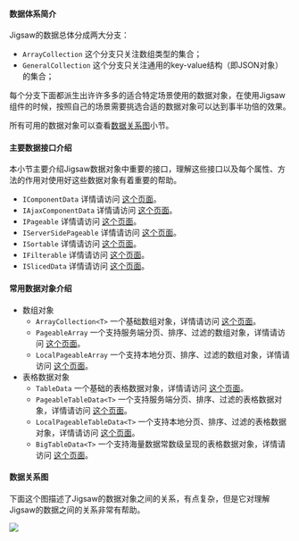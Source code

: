 #### 数据体系简介

Jigsaw的数据总体分成两大分支：
- `ArrayCollection` 这个分支只关注数组类型的集合；
- `GeneralCollection` 这个分支只关注通用的key-value结构（即JSON对象）的集合；

每个分支下面都派生出许许多多的适合特定场景使用的数据对象，在使用Jigsaw组件的时候，按照自己的场景需要挑选合适的数据对象可以达到事半功倍的效果。

所有可用的数据对象可以查看[数据关系图](/data-encapsulation/full#relationship)小节。

#### 主要数据接口介绍

本小节主要介绍Jigsaw数据对象中重要的接口，理解这些接口以及每个属性、方法的作用对使用好这些数据对象有着重要的帮助。

- `IComponentData` 详情请访问
<a href="http://rdk.zte.com.cn/components/interfaces/api?apiItem=IComponentData" target="_blank">这个页面</a>。
- `IAjaxComponentData` 详情请访问
<a href="http://rdk.zte.com.cn/components/interfaces/api?apiItem=IAjaxComponentData" target="_blank">这个页面</a>。
- `IPageable` 详情请访问
<a href="http://rdk.zte.com.cn/components/interfaces/api?apiItem=IPageable" target="_blank">这个页面</a>。
- `IServerSidePageable` 详情请访问
<a href="http://rdk.zte.com.cn/components/interfaces/api?apiItem=IServerSidePageable" target="_blank">这个页面</a>。
- `ISortable` 详情请访问
<a href="http://rdk.zte.com.cn/components/interfaces/api?apiItem=ISortable" target="_blank">这个页面</a>。
- `IFilterable` 详情请访问
<a href="http://rdk.zte.com.cn/components/interfaces/api?apiItem=IFilterable" target="_blank">这个页面</a>。
- `ISlicedData` 详情请访问
<a href="http://rdk.zte.com.cn/components/interfaces/api?apiItem=ISlicedData" target="_blank">这个页面</a>。

#### 常用数据对象介绍
- 数组对象
    - `ArrayCollection<T>` 一个基础数组对象，详情请访问
    <a href="http://rdk.zte.com.cn/components/interfaces/api?apiItem=ArrayCollection" target="_blank">这个页面</a>。
    - `PageableArray` 一个支持服务端分页、排序、过滤的数组对象，详情请访问
    <a href="http://rdk.zte.com.cn/components/interfaces/api?apiItem=PageableArray" target="_blank">这个页面</a>。
    - `LocalPageableArray` 一个支持本地分页、排序、过滤的数组对象，详情请访问
    <a href="http://rdk.zte.com.cn/components/interfaces/api?apiItem=LocalPageableArray" target="_blank">这个页面</a>。
- 表格数据对象
    - `TableData` 一个基础的表格数据对象，详情请访问
    <a href="http://rdk.zte.com.cn/components/interfaces/api?apiItem=TableData" target="_blank">这个页面</a>。
    - `PageableTableData<T>` 一个支持服务端分页、排序、过滤的表格数据对象，详情请访问
    <a href="http://rdk.zte.com.cn/components/interfaces/api?apiItem=PageableTableData" target="_blank">这个页面</a>。
    - `LocalPageableTableData<T>` 一个支持本地分页、排序、过滤的表格数据对象，详情请访问
    <a href="http://rdk.zte.com.cn/components/interfaces/api?apiItem=LocalPageableTableData" target="_blank">这个页面</a>。
    - `BigTableData<T>` 一个支持海量数据常数级呈现的表格数据对象，详情请访问
    <a href="http://rdk.zte.com.cn/components/interfaces/api?apiItem=BigTableData" target="_blank">这个页面</a>。

<a name="relationship"></a>
#### 数据关系图

下面这个图描述了Jigsaw的数据对象之间的关系，有点复杂，但是它对理解Jigsaw的数据之间的关系非常有帮助。

![](/source/docs/image/comp-data-map.png)






